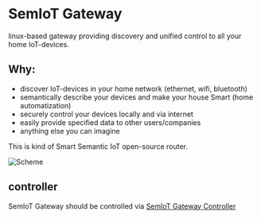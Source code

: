 # SemIoT Gateway

linux-based gateway providing discovery and unified control to all your home IoT-devices.

## Why:

+ discover IoT-devices in your home network (ethernet, wifi, bluetooth)
+ semantically describe your devices and make your house Smart (home automatization)
+ securely control your devices locally and via internet
+ easily provide specified data to other users/companies
+ anything else you can imagine

This is kind of Smart Semantic IoT open-source router.

![Scheme](https://github.com/semiotproject/semiot-gateway/raw/master/scheme.png)

## controller

SemIoT Gateway should be controlled via [SemIoT Gateway Controller](https://github.com/semiotproject/semiot-gateway-controller)
